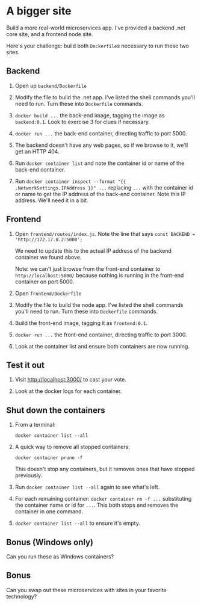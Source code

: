 A bigger site
=============

Build a more real-world microservices app.  I've provided a backend .net core site, and a frontend node site.

Here's your challenge: build both `Dockerfile`s necessary to run these two sites.


Backend
-------

1. Open up `backend/Dockerfile`

2. Modify the file to build the .net app.  I've listed the shell commands you'll need to run.  Turn these into `Dockerfile` commands.

3. `docker build ...` the back-end image, tagging the image as `backend:0.1`.  Look to exercise 3 for clues if necessary.

4. `docker run ...` the back-end container, directing traffic to port 5000.

5. The backend doesn't have any web pages, so if we browse to it, we'll get an HTTP 404.

6. Run `docker container list` and note the container id or name of the back-end container.

7. Run `docker container inspect --format "{{ .NetworkSettings.IPAddress }}" ...` replacing `...` with the container id or name to get the IP address of the back-end container.  Note this IP address.  We'll need it in a bit.



Frontend
--------

1. Open `frontend/routes/index.js`.  Note the line that says `const BACKEND = 'http://172.17.0.2:5000';`

   We need to update this to the actual IP address of the backend container we found above.

   Note: we can't just browse from the front-end container to `http://localhost:5000/` because nothing is running in the front-end container on port 5000.

2. Open `frontend/Dockerfile`

3. Modify the file to build the node app.  I've listed the shell commands you'll need to run.  Turn these into `Dockerfile` commands.

4. Build the front-end image, tagging it as `frontend:0.1`.

5. `docker run ...` the front-end container, directing traffic to port 3000.

6. Look at the container list and ensure both containers are now running.


Test it out
-----------

1. Visit [http://localhost:3000/](http://localhost:3000/) to cast your vote.

2. Look at the docker logs for each container.


Shut down the containers
------------------------

1. From a terminal:

   ```
   docker container list --all
   ```

2. A quick way to remove all stopped containers:

   ```
   docker container prune -f
   ```

   This doesn't stop any containers, but it removes ones that have stopped previously.

3. Run `docker container list --all` again to see what's left.

4. For each remaining container: `docker container rm -f ...` substituting the container name or id for `...`.  This both stops and removes the container in one command.

5. `docker container list --all` to ensure it's empty.


Bonus (Windows only)
---------------------------

Can you run these as Windows containers?


Bonus
-----

Can you swap out these microservices with sites in your favorite technology?

